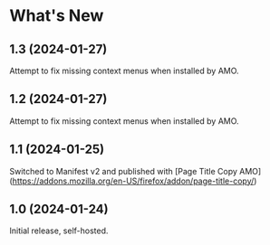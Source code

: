 # What's New

## 1.3 (2024-01-27)

Attempt to fix missing context menus when installed by AMO.

## 1.2 (2024-01-27)

Attempt to fix missing context menus when installed by AMO.

## 1.1 (2024-01-25)

Switched to Manifest v2 and published with [Page Title Copy AMO] (https://addons.mozilla.org/en-US/firefox/addon/page-title-copy/)

## 1.0 (2024-01-24)

Initial release, self-hosted.